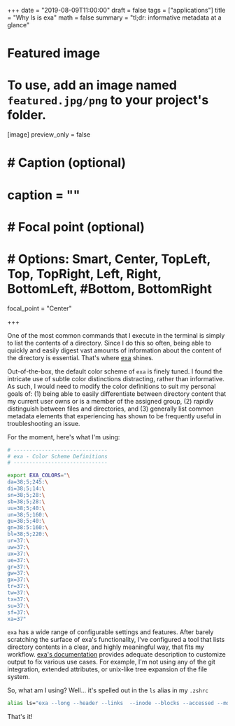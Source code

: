 
+++
date = "2019-08-09T11:00:00"
draft = false
tags = ["applications"]
title = "Why ls is exa"
math = false
summary = "tl;dr: informative metadata at a glance"

# Featured image
# To use, add an image named `featured.jpg/png` to your project's folder.
[image]
   preview_only = false
#  # Caption (optional)
#  caption = ""
#
#  # Focal point (optional)
#  # Options: Smart, Center, TopLeft, Top, TopRight, Left, Right, BottomLeft, #Bottom, BottomRight
   focal_point = "Center"

+++

One of the most common commands that I execute in the terminal is simply to list the contents of a directory. Since I do this so often, being able to quickly and easily digest vast amounts of information about the content of the directory is essential. That's where [exa](https://the.exa.website/) shines.

Out-of-the-box, the default color scheme of `exa` is finely tuned. I found the intricate use of subtle color distinctions distracting, rather than informative. As such, I would need to modify the color definitions to suit my personal goals of: (1) being able to easily differentiate between directory content that my current user owns or is a member of the assigned group, (2) rapidly distinguish between files and directories, and (3) generally list common metadata elements that experiencing has shown to be frequently useful in troubleshooting an issue.

For the moment, here's what I'm using:

```bash
# ------------------------------
# exa - Color Scheme Definitions
# ------------------------------

export EXA_COLORS="\
da=38;5;245:\
di=38;5;14:\
sn=38;5;28:\
sb=38;5;28:\
uu=38;5;40:\
un=38;5;160:\
gu=38;5;40:\
gn=38:5:160:\
bl=38;5;220:\
ur=37:\
uw=37:\
ux=37:\
ue=37:\
gr=37:\
gw=37:\
gx=37:\
tr=37:\
tw=37:\
tx=37:\
su=37:\
sf=37:\
xa=37"
```

`exa` has a wide range of configurable settings and features. After barely scratching the surface of exa's functionality, I've configured a tool that lists directory contents in a clear, and highly meaningful way, that fits my workflow. [exa's documentation](https://the.exa.website/features) provides adequate description to customize output to fix various use cases. For example, I'm not using any of the git integration, extended attributes, or unix-like tree expansion of the file system.

So, what am I using? Well... it's spelled out in the `ls` alias in my `.zshrc`

```bash
alias ls="exa --long --header --links  --inode --blocks --accessed --modified --created --group --all --sort=.name  --group-directories-first"
```

That's it!
